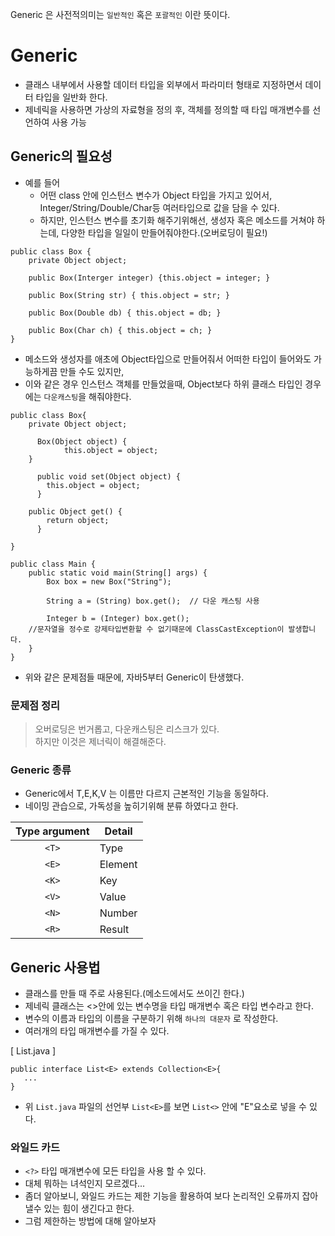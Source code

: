 Generic 은 사전적의미는 `일반적인` 혹은 `포괄적인` 이란 뜻이다.

# Generic 
- 클래스 내부에서 사용할 데이터 타입을 외부에서 파라미터 형태로 지정하면서 데이터 타입을 일반화 한다.
- 제네릭을 사용하면 가상의 자료형을 정의 후, 객체를 정의할 때 타입 매개변수를 선언하여 사용 가능

## Generic의 필요성
- 예를 들어
    - 어떤 class 안에 인스턴스 변수가 Object 타입을 가지고 있어서, Integer/String/Double/Char등 여러타입으로 값을 담을 수 있다. 
    - 하지만, 인스턴스 변수를 초기화 해주기위해선, 생성자 혹은 메소드를 거쳐야 하는데, 다양한 타입을 일일이 만들어줘야한다.(오버로딩이 필요!)
```
public class Box {
    private Object object;
    
    public Box(Interger integer) {this.object = integer; }
    
    public Box(String str) { this.object = str; }
    
    public Box(Double db) { this.object = db; }
    
    public Box(Char ch) { this.object = ch; }
}
```

  - 메소드와 생성자를 애초에 Object타입으로 만들어줘서 어떠한 타입이 들어와도 가능하게끔 만들 수도 있지만,
  - 이와 같은 경우 인스턴스 객체를 만들었을때, Object보다 하위 클래스 타입인 경우에는 `다운캐스팅`을 해줘야한다.

```
public class Box{
    private Object object;
    
	  Box(Object object) {
    		this.object = object;
  	}

	  public void set(Object object) {
	  	this.object = object;
	  }

  	public Object get() {
	  	return object;
	  }    

}    
```
```
public class Main {
	public static void main(String[] args) {
		Box box = new Box("String");
    
		String a = (String) box.get();  // 다운 캐스팅 사용
    
		Integer b = (Integer) box.get(); 
    //문자열을 정수로 강제타입변환할 수 없기때문에 ClassCastException이 발생합니다.
	}
}
```
 - 위와 같은 문제점들 때문에, 자바5부터 Generic이 탄생했다.
### 문제점 정리 
> 오버로딩은 번거롭고, 다운캐스팅은 리스크가 있다.   
> 하지만 이것은 제너릭이 해결해준다.


### Generic 종류 
 - Generic에서 T,E,K,V 는 이름만 다르지 근본적인 기능을 동일하다. 
 - 네이밍 관습으로, 가독성을 높히기위해 분류 하였다고 한다.

|Type argument|Detail|
|:--:|--|
|`<T>`|Type|
|`<E>`|Element|
|`<K>`|Key|
|`<V>`|Value|
|`<N>`|Number|
|`<R>`|Result|


## Generic 사용법
- 클래스를 만들 때 주로 사용된다.(메소드에서도 쓰이긴 한다.)
- 제네릭 클래스는 <>안에 있는 변수명을 타입 매개변수 혹은 타입 변수라고 한다. 
- 변수의 이름과 타입의 이름을 구분하기 위해 `하나의 대문자` 로 작성한다. 
- 여러개의 타입 매개변수를 가질 수 있다.   

\[ List.java \]
```
public interface List<E> extends Collection<E>{
   ...
}
```
- 위 `List.java` 파일의 선언부 `List<E>`를 보면 `List<>` 안에 "E"요소로 넣을 수 있다.

### 와일드 카드 
- `<?>`  타입 매개변수에 모든 타입을 사용 할 수 있다.
- 대체 뭐하는 녀석인지 모르겠다...
- 좀더 알아보니, 와일드 카드는 제한 기능을 활용하여 보다 논리적인 오류까지 잡아낼수 있는 힘이 생긴다고 한다.  
- 그럼 제한하는 방법에 대해 알아보자


